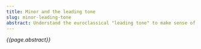```yaml
---
title: Minor and the leading tone
slug: minor-leading-tone
abstract: Understand the euroclassical "leading tone" to make sense of the various minor scales, and unlock the feel of minor key harmony. 
---
```


*{{page.abstract}}*
